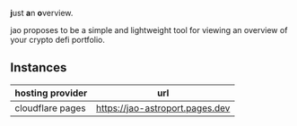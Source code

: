 **j**ust **a**n **o**verview.

jao proposes to be a simple and lightweight tool for viewing an overview of your crypto defi portfolio.

## Instances

| hosting provider | url                             |
| ---------------- | ------------------------------- |
| cloudflare pages | https://jao-astroport.pages.dev |
